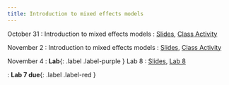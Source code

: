 ```yaml
---
title: Introduction to mixed effects models
---
```


October 31
: Introduction to mixed effects models
  : [Slides](https://sta214-f22.github.io/slides/lecture_25.pdf), [Class Activity](https://sta214-f22.github.io/class_activities/ca_lecture_25.html)

November 2
: Introduction to mixed effects models
  : [Slides](https://sta214-f22.github.io/slides/lecture_26.pdf), [Class Activity](https://sta214-f22.github.io/class_activities/ca_lecture_26.html)

November 4
: **Lab**{: .label .label-purple } Lab 8
  : [Slides](https://sta214-f22.github.io/slides/lecture_27.pdf), [Lab 8](https://sta214-f22.github.io/labs/lab_8.html)

: **Lab 7 due**{: .label .label-red }

